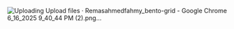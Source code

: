 
![Uploading Upload files · Remasahmedfahmy_bento-grid - Google Chrome 6_16_2025 9_40_44 PM (2).png…]()
